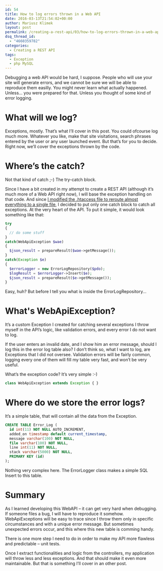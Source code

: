 ```yaml
---
id: 54
title: How to log errors thrown in a Web API
date: 2016-03-13T21:54:02+00:00
author: Mariusz Klimek
layout: post
permalink: /creating-a-rest-api/03/how-to-log-errors-thrown-in-a-web-api/
dsq_thread_id:
  - "4660359782"
categories:
  - Creating a REST API
tags:
  - Exception
  - php MySQL
---
```

Debugging a web API would be hard, I suppose. People who will use your site will generate errors, and we cannot be sure we will be able to reproduce them easilly. You might never learn what actually happened. Unless… you were prepared for that. Unless you thought of some kind of error logging.

# **What will we log?**

Exceptions, mostly. That’s what I’ll cover in this post. You could ofcourse log much more. Whatever you like, make that site visitations, search phrases entered by the user or any user launched event. But that’s for you to decide. Right now, we’ll cover the exceptions thrown by the code.

# **Where’s the catch?**

Not that kind of catch  ;-) The try-catch block.

Since I have a bit created in my attempt to create a REST API (although it’s much more of a Web API right now), I will base the exception handling on that code. And since [I modified the .htaccess file to reroute almost everything to a single file](http://mariuszklimek.github.io/devblog/creating-a-rest-api/01/custom-routing-in-php/), I decided to put only one catch block to catch all exceptions. At the very heart of the API. To put it simple, it would look something like that:

```php
try
{
  // do some stuff
}
catch(WebApiException $wae)
{
  $json_result = prepareResult($wae->getMessage());
}
catch(Exception $e)
{
  $errorLogger = new ErrorLogRepository($pdo);
  $logResult = $errorLogger->Insert($e);
  $json_result = prepareResult($e->getMessage());
}
```

Easy, huh? But before I tell you what is inside the ErrorLogRepository...

# **What's WebApiException?**

It’s a custom Exception I created for catching several exceptions I throw myself in the API’s logic, like validation errors, and every error I do not want to log.

If the user enters an invalid date, and I show him an error message, should I log this in the error log table also? I don’t think so, what I want to log, are Exceptions that I did not oversee. Validation errors will be fairly common, logging every one of them will fill my table very fast, and won’t be very useful.

What’s the exception code? It’s very simple :-)

```php
class WebApiException extends Exception { }
```

# **Where do we store the error logs?**

It’s a simple table, that will contain all the data from the Exception.

```sql
CREATE TABLE Error_Log (
  id int(11) NOT NULL AUTO_INCREMENT,
  added_on timestamp default current_timestamp,
  message varchar(100) NOT NULL,
  file varchar(100) NOT NULL,
  line int(11) NOT NULL,
  stack varchar(5000) NOT NULL,
  PRIMARY KEY (id)
);
```

Nothing very complex here. The ErrorLogger class makes a simple SQL Insert to this table.

# Summary

As I learned developing this WebAPI – it can get very hard when debugging. If someone files a bug, I will have to reproduce it somehow. WebApiExceptions will be easy to trace since I throw them only in specific circumstances and with a unique error message. But sometimes unexpected errors occur, and this where this new table is comming handy.

There is one more step I need to do in order to make my API more flawless and predictable – unit tests.

Once I extract functionalities and logic from the controllers, my application will throw less and less exceptions. And that should make it even more maintainable. But that is something I’ll cover in an other post.